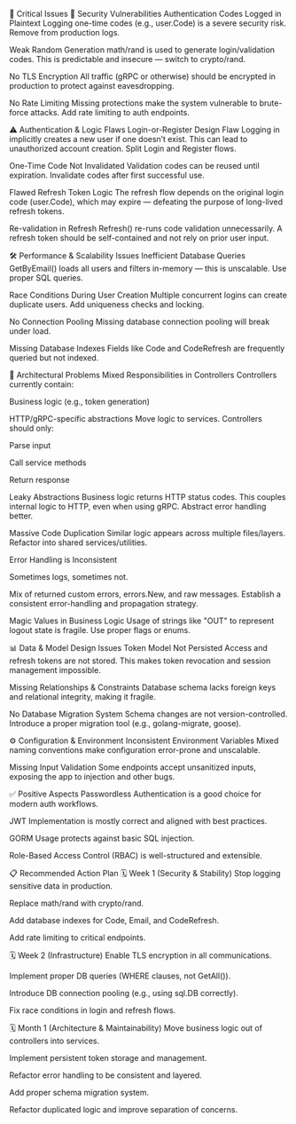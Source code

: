 🔴 Critical Issues
🔐 Security Vulnerabilities
Authentication Codes Logged in Plaintext
Logging one-time codes (e.g., user.Code) is a severe security risk. Remove from production logs.

Weak Random Generation
math/rand is used to generate login/validation codes. This is predictable and insecure — switch to crypto/rand.

No TLS Encryption
All traffic (gRPC or otherwise) should be encrypted in production to protect against eavesdropping.

No Rate Limiting
Missing protections make the system vulnerable to brute-force attacks. Add rate limiting to auth endpoints.

⚠️ Authentication & Logic Flaws
Login-or-Register Design Flaw
Logging in implicitly creates a new user if one doesn’t exist. This can lead to unauthorized account creation. Split Login and Register flows.

One-Time Code Not Invalidated
Validation codes can be reused until expiration. Invalidate codes after first successful use.

Flawed Refresh Token Logic
The refresh flow depends on the original login code (user.Code), which may expire — defeating the purpose of long-lived refresh tokens.

Re-validation in Refresh
Refresh() re-runs code validation unnecessarily. A refresh token should be self-contained and not rely on prior user input.

🛠️ Performance & Scalability Issues
Inefficient Database Queries
GetByEmail() loads all users and filters in-memory — this is unscalable. Use proper SQL queries.

Race Conditions During User Creation
Multiple concurrent logins can create duplicate users. Add uniqueness checks and locking.

No Connection Pooling
Missing database connection pooling will break under load.

Missing Database Indexes
Fields like Code and CodeRefresh are frequently queried but not indexed.

🧱 Architectural Problems
Mixed Responsibilities in Controllers
Controllers currently contain:

Business logic (e.g., token generation)

HTTP/gRPC-specific abstractions
Move logic to services. Controllers should only:

Parse input

Call service methods

Return response

Leaky Abstractions
Business logic returns HTTP status codes. This couples internal logic to HTTP, even when using gRPC. Abstract error handling better.

Massive Code Duplication
Similar logic appears across multiple files/layers. Refactor into shared services/utilities.

Error Handling is Inconsistent

Sometimes logs, sometimes not.

Mix of returned custom errors, errors.New, and raw messages.
Establish a consistent error-handling and propagation strategy.

Magic Values in Business Logic
Usage of strings like "OUT" to represent logout state is fragile. Use proper flags or enums.

📊 Data & Model Design Issues
Token Model Not Persisted
Access and refresh tokens are not stored. This makes token revocation and session management impossible.

Missing Relationships & Constraints
Database schema lacks foreign keys and relational integrity, making it fragile.

No Database Migration System
Schema changes are not version-controlled. Introduce a proper migration tool (e.g., golang-migrate, goose).

⚙️ Configuration & Environment
Inconsistent Environment Variables
Mixed naming conventions make configuration error-prone and unscalable.

Missing Input Validation
Some endpoints accept unsanitized inputs, exposing the app to injection and other bugs.

✅ Positive Aspects
Passwordless Authentication is a good choice for modern auth workflows.

JWT Implementation is mostly correct and aligned with best practices.

GORM Usage protects against basic SQL injection.

Role-Based Access Control (RBAC) is well-structured and extensible.

📋 Recommended Action Plan
🗓️ Week 1 (Security & Stability)
Stop logging sensitive data in production.

Replace math/rand with crypto/rand.

Add database indexes for Code, Email, and CodeRefresh.

Add rate limiting to critical endpoints.

🗓️ Week 2 (Infrastructure)
Enable TLS encryption in all communications.

Implement proper DB queries (WHERE clauses, not GetAll()).

Introduce DB connection pooling (e.g., using sql.DB correctly).

Fix race conditions in login and refresh flows.

🗓️ Month 1 (Architecture & Maintainability)
Move business logic out of controllers into services.

Implement persistent token storage and management.

Refactor error handling to be consistent and layered.

Add proper schema migration system.

Refactor duplicated logic and improve separation of concerns.

